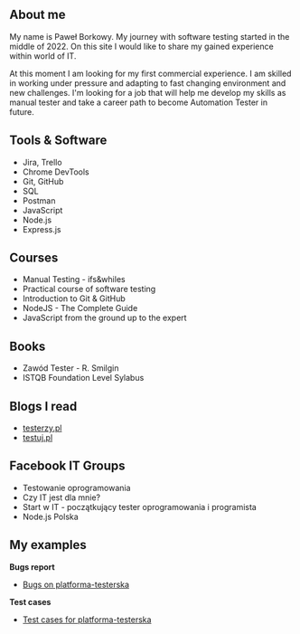 
## About me

My name is Paweł Borkowy. My journey with software testing started in the middle of 2022. On this site I would like to share my gained experience within world of IT.

At this moment I am looking for my first commercial experience. I am skilled in working under pressure and adapting to fast changing environment and new challenges. I'm looking for a job that will help me develop my skills as manual tester and take a career path to become Automation Tester in future.

## Tools & Software

* Jira, Trello
* Chrome DevTools 
* Git, GitHub
* SQL
* Postman
* JavaScript 
* Node.js
* Express.js

## Courses

* Manual Testing - ifs&whiles
* Practical course of software testing
* Introduction to Git & GitHub
* NodeJS - The Complete Guide
* JavaScript from the ground up to the expert

## Books

* Zawód Tester - R. Smilgin
* ISTQB Foundation Level Sylabus

## Blogs I read

* [testerzy.pl](https://testerzy.pl/)
* [testuj.pl](https://testuj.pl/blog/)

## Facebook IT Groups

* Testowanie oprogramowania
* Czy IT jest dla mnie?
* Start w IT - początkujący tester oprogramowania i programista
* Node.js Polska

## My examples

**Bugs report**

* [Bugs on platforma-testerska](https://drive.google.com/file/d/1VMr28qFttBW2DosXfHudf1DhUGke5ktJ/view?usp=sharing)

**Test cases**

* [Test cases for platforma-testerska](https://docs.google.com/spreadsheets/d/16sWSjyPzYYzSb3Cjth8eunHilsyU_tzj/edit?usp=sharing&ouid=115292359453859172556&rtpof=true&sd=true)
